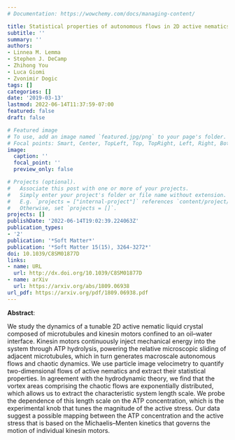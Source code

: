 ```yaml
---
# Documentation: https://wowchemy.com/docs/managing-content/

title: Statistical properties of autonomous flows in 2D active nematics
subtitle: ''
summary: ''
authors:
- Linnea M. Lemma
- Stephen J. DeCamp
- Zhihong You
- Luca Giomi
- Zvonimir Dogic
tags: []
categories: []
date: '2019-03-13'
lastmod: 2022-06-14T11:37:59-07:00
featured: false
draft: false

# Featured image
# To use, add an image named `featured.jpg/png` to your page's folder.
# Focal points: Smart, Center, TopLeft, Top, TopRight, Left, Right, BottomLeft, Bottom, BottomRight.
image:
  caption: ''
  focal_point: ''
  preview_only: false

# Projects (optional).
#   Associate this post with one or more of your projects.
#   Simply enter your project's folder or file name without extension.
#   E.g. `projects = ["internal-project"]` references `content/project/deep-learning/index.md`.
#   Otherwise, set `projects = []`.
projects: []
publishDate: '2022-06-14T19:02:39.224063Z'
publication_types:
- '2'
publication: '*Soft Matter*'
publication: '*Soft Matter 15(15), 3264-3272*'
doi: 10.1039/C8SM01877D
links:
- name: URL
  url: http://dx.doi.org/10.1039/C8SM01877D
- name: arXiv
  url: https://arxiv.org/abs/1809.06938
url_pdf: https://arxiv.org/pdf/1809.06938.pdf
---
```


**Abstract**:

We study the dynamics of a tunable 2D active nematic liquid crystal composed
  of microtubules and kinesin motors confined to an oil–water interface. Kinesin motors
  continuously inject mechanical energy into the system through ATP hydrolysis, powering
  the relative microscopic sliding of adjacent microtubules, which in turn generates
  macroscale autonomous flows and chaotic dynamics. We use particle image velocimetry
  to quantify two-dimensional flows of active nematics and extract their statistical
  properties. In agreement with the hydrodynamic theory, we find that the vortex areas
  comprising the chaotic flows are exponentially distributed, which allows us to extract
  the characteristic system length scale. We probe the dependence of this length scale
  on the ATP concentration, which is the experimental knob that tunes the magnitude
  of the active stress. Our data suggest a possible mapping between the ATP concentration
  and the active stress that is based on the Michaelis–Menten kinetics that governs
  the motion of individual kinesin motors.